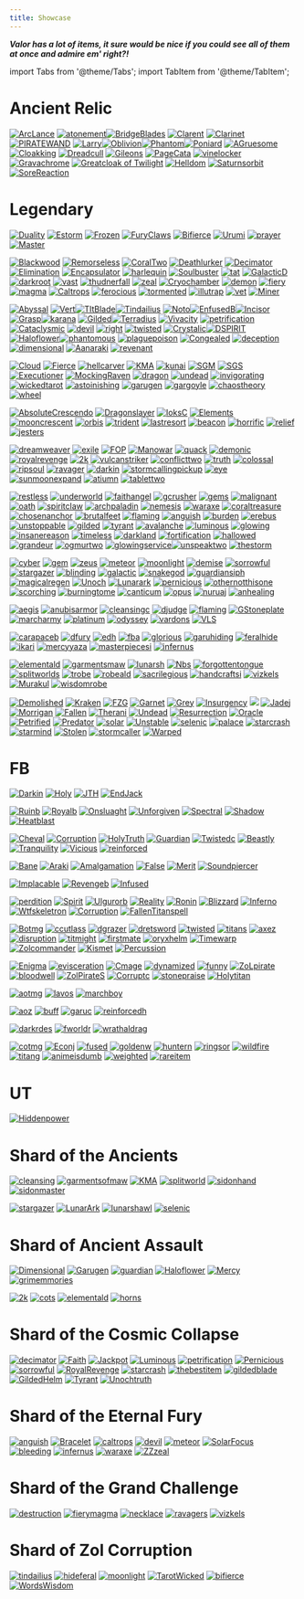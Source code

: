 ```yaml
---
title: Showcase
---
```



***Valor has a lot of items, it sure would be nice if you could see all of them at once and admire em' right?!***


import Tabs from '@theme/Tabs';
import TabItem from '@theme/TabItem';

<Tabs>
  <TabItem value="AR/LG" label="AR/LG" default>

# Ancient Relic

[![ArcLance](https://vwiki.valorserver.com/api/item/picture/arcanuo's%20zol%20lance)](https://wiki-test.valorserver.com/docs/items/weapons/lances/ars/arcanuos_zol_lance) [![atonement](https://vwiki.valorserver.com/api/item/picture/atonement)](https://wiki-test.valorserver.com/docs/items/weapons/staves/ars/atonement)[![BridgeBlades](https://vwiki.valorserver.com/api/item/picture/Blades%20of%20the%20Bridge)](https://wiki-test.valorserver.com/docs/items/weapons/blades/ars/BladesoftheBridge/) [![Clarent](https://vwiki.valorserver.com/api/item/picture/clarent)](https://wiki-test.valorserver.com/docs/items/weapons/swords/ars/clarent) [![Clarinet](https://vwiki.valorserver.com/api/item/picture/Clarinet)](https://wiki-test.valorserver.com/docs/items/weapons/swords/ar/clarinet) [![PIRATEWAND](https://vwiki.valorserver.com/api/item/picture/cursed%20wand%20of%20the%20corrupted)](https://wiki-test.valorserver.com/docs/items/weapons/wands/ars/cursed_wand_of_the_corrupted) [![Larry](https://vwiki.valorserver.com/api/item/picture/larry%20gun)](https://wiki-test.valorserver.com/docs/items/weapons/bows/ars/Larry_Gun)[![Oblivion](https://vwiki.valorserver.com/api/item/picture/oblivion)](https://wiki-test.valorserver.com/docs/items/weapons/bows/ars/Oblivion)[![Phantom](https://vwiki.valorserver.com/api/item/picture/phantom%20cleaver)](https://wiki-test.valorserver.com/docs/items/weapons/katanas/ars/phantom_cleaver)[![Poniard](https://vwiki.valorserver.com/api/item/picture/poniard%20of%20ghastly%20retribution)](https://wiki-test.valorserver.com/docs/items/weapons/daggers/ar/poniard_of_ghastly_retribution)
 [![AGruesome](https://vwiki.valorserver.com/api/item/picture/a%20gruesome%20concept)](https://wiki-test.valorserver.com/docs/items/abilities/stars/ar/a_gruesome_concept) [![Cloakking](https://vwiki.valorserver.com/api/item/picture/cloak%20of%20the%20king)](https://wiki-test.valorserver.com/docs/items/abilities/cloaks/ar/cloak_of_the_king) [![Dreadcull](https://vwiki.valorserver.com/api/item/picture/dreadcull)](https://wiki-test.valorserver.com/docs/items/abilities/skulls/ar/dreadcull) [![Gileons](https://vwiki.valorserver.com/api/item/picture/gileon's%20spirit)](https://wiki-test.valorserver.com/docs/items/abilities/orbs/ar/gileons_spirit) [![PageCata](https://vwiki.valorserver.com/api/item/picture/page%20of%20catatonia)](https://wiki-test.valorserver.com/docs/items/abilities/spells/ar/page_of_catatonia) [![vinelocker](https://vwiki.valorserver.com/api/item/picture/vinelocker)](https://wiki-test.valorserver.com/docs/items/abilities/shield/ar/vinelocker)
[![Gravachrome](https://vwiki.valorserver.com/api/item/picture/gravachrome)](https://wiki-test.valorserver.com/docs/items/armors/lights/ar/gravachrome) [![Greatcloak of Twilight](https://vwiki.valorserver.com/api/item/picture/greatcloak%20of%20twilight)](https://wiki-test.valorserver.com/docs/items/armors/robes/ar/greatcloak_of_twilight) [![Helldom](https://vwiki.valorserver.com/api/item/picture/helldom%20shell)](https://wiki-test.valorserver.com/docs/items/armors/heavys/ar/helldom_shell)
[![Saturnsorbit](https://vwiki.valorserver.com/api/item/picture/saturn's%20orbit)](https://wiki-test.valorserver.com/docs/items/rings/ar/saturns_orbit)[![SoreReaction](https://vwiki.valorserver.com/api/item/picture/sor%20reactor)](https://wiki-test.valorserver.com/docs/items/rings/ar/sor_reactor)

# Legendary
[![Duality](https://vwiki.valorserver.com/api/item/picture/duality)](https://wiki-test.valorserver.com/docs/items/weapons/blades/legendary/Duality) [![Estorm](https://vwiki.valorserver.com/api/item/picture/electric%20storm)](https://wiki-test.valorserver.com/docs/items/weapons/blades/legendary/Electric_Storm) [![Frozen](https://vwiki.valorserver.com/api/item/picture/frozen%20blades)](https://wiki-test.valorserver.com/docs/items/weapons/blades/legendary/Frozen_Blades) [![FuryClaws](https://vwiki.valorserver.com/api/item/picture/fury%20claws)](https://wiki-test.valorserver.com/docs/items/weapons/blades/legendary/Fury_Claws) [![Bifierce](https://vwiki.valorserver.com/api/item/picture/the%20bifierce)](https://wiki-test.valorserver.com/docs/items/weapons/blades/legendary/The_Bifierce) [![Urumi](https://vwiki.valorserver.com/api/item/picture/Urumi)](https://wiki-test.valorserver.com/docs/items/weapons/blades/legendary/Urumi) [![prayer](https://vwiki.valorserver.com/api/item/picture/prayer%20of%20the%20gods)](https://wiki-test.valorserver.com/docs/items/abilities/jackets/legendary/prayer_of_the_gods) [![Master](https://vwiki.valorserver.com/api/item/picture/the%20master's%20betrayal)](https://wiki-test.valorserver.com/docs/items/abilities/jackets/legendary/the_masters_betrayal)

[![Blackwood](https://vwiki.valorserver.com/api/item/picture/blackwood%20piercer)](https://wiki-test.valorserver.com/docs/items/weapons/bows/legendary/blackwood_piercer) [![Remorseless](https://vwiki.valorserver.com/api/item/picture/bow%20of%20the%20remorseless%20wraith)](https://wiki-test.valorserver.com/docs/items/weapons/bows/legendary/bow_of_the_remorseless_wraith) [![CoralTwo](https://vwiki.valorserver.com/api/item/picture/bow%20of%20warped%20coral)](https://wiki-test.valorserver.com/docs/items/weapons/bows/legendary/bow_of_warped_coral) [![Deathlurker](https://vwiki.valorserver.com/api/item/picture/deathlurker)](https://wiki-test.valorserver.com/docs/items/weapons/bows/legendary/deathlurker) [![Decimator](https://vwiki.valorserver.com/api/item/picture/decimator%20bow)](https://wiki-test.valorserver.com/docs/items/weapons/bows/legendary/decimator_bow) [![Elimination](https://vwiki.valorserver.com/api/item/picture/elimination)](https://wiki-test.valorserver.com/docs/items/weapons/bows/legendary/elimination) [![Encapsulator](https://vwiki.valorserver.com/api/item/picture/encapsulator)](https://wiki-test.valorserver.com/docs/items/weapons/bows/legendary/encapsulator) [![harlequin](https://vwiki.valorserver.com/api/item/picture/harlequin's%20crossbow)](https://wiki-test.valorserver.com/docs/items/weapons/bows/legendary/harlequins_crossbow) [![Soulbuster](https://vwiki.valorserver.com/api/item/picture/soul%20buster)](https://wiki-test.valorserver.com/docs/items/weapons/bows/legendary/soul_buster) [![tat](https://vwiki.valorserver.com/api/item/picture/told%20after%20time)](https://wiki-test.valorserver.com/docs/items/weapons/bows/legendary/told_after_time) [![GalacticD](https://vwiki.valorserver.com/api/item/picture/tool%20of%20galactic%20destruction)](https://wiki-test.valorserver.com/docs/items/weapons/bows/legendary/tool_of_galactic_destruction) [![darkroot](https://vwiki.valorserver.com/api/item/picture/darkroot%20quiver)](https://wiki-test.valorserver.com/docs/items/abilities/quivers/legendary/darkroot_quiver) [![vast](https://vwiki.valorserver.com/api/item/picture/quiver%20of%20vast%20power)](https://wiki-test.valorserver.com/docs/items/abilities/quivers/legendary/quiver_of_vast_power) [![thudnerfall](https://vwiki.valorserver.com/api/item/picture/thunderfall's%20storm)](https://wiki-test.valorserver.com/docs/items/abilities/quivers/legendary/thunderfalls_storm) [![zeal](https://vwiki.valorserver.com/api/item/picture/zeal%20of%20the%20far-ranger)](https://wiki-test.valorserver.com/docs/items/abilities/quivers/legendary/zeal_of_the_far_ranger) [![Cryochamber](https://vwiki.valorserver.com/api/item/picture/cryochamber)](https://wiki-test.valorserver.com/docs/items/abilities/talismans/legendary/cryochamber) [![demon](https://vwiki.valorserver.com/api/item/picture/demon's%20stone)](https://wiki-test.valorserver.com/docs/items/abilities/talismans/legendary/demons_stone) [![fiery](https://vwiki.valorserver.com/api/item/picture/fiery%20magma%20stone)](https://wiki-test.valorserver.com/docs/items/abilities/talismans/legendary/fiery_magma_stone) [![magma](https://vwiki.valorserver.com/api/item/picture/head%20of%20the%20gargoyle)](https://wiki-test.valorserver.com/docs/items/abilities/talismans/legendary/head_of_the_gargoyle) [![Caltrops](https://vwiki.valorserver.com/api/item/picture/caltrops)](https://wiki-test.valorserver.com/docs/items/abilities/traps/legendary/caltrops) [![ferocious](https://vwiki.valorserver.com/api/item/picture/ferocious%20gambit)](https://wiki-test.valorserver.com/docs/items/abilities/traps/legendary/ferocious_gambit) [![tormented](https://vwiki.valorserver.com/api/item/picture/the%20tormented%20spirit)](https://wiki-test.valorserver.com/docs/items/abilities/traps/legendary/the_tormented_spirit) [![illutrap](https://vwiki.valorserver.com/api/item/picture/trap%20of%20the%20illusionist)](https://wiki-test.valorserver.com/docs/items/abilities/traps/legendary/trap_of_the_illusionist) [![vet](https://vwiki.valorserver.com/api/item/picture/venomous%20eye%20trap)](https://wiki-test.valorserver.com/docs/items/abilities/traps/legendary/venomous_eye_trap) [![Miner](https://vwiki.valorserver.com/api/item/picture/zol%20miner)](https://wiki-test.valorserver.com/docs/items/abilities/traps/legendary/zol_miner)

[![Abyssal](https://vwiki.valorserver.com/api/item/picture/abyssal%20whip)](https://wiki-test.valorserver.com/docs/items/weapons/daggers/legendary/abyssal_whip) [![Vert](https://vwiki.valorserver.com/api/item/picture/a%20dagger%20in%20veritas)](https://wiki-test.valorserver.com/docs/items/weapons/daggers/legendary/a_dagger_in_vertias)[![TItBlade](https://vwiki.valorserver.com/api/item/picture/blade%20of%20the%20titan)](https://wiki-test.valorserver.com/docs/items/weapons/daggers/legendary/blade_of_the_titan)[![Tindailius](https://vwiki.valorserver.com/api/item/picture/dagger%20of%20tindailius)](https://wiki-test.valorserver.com/docs/items/weapons/daggers/legendary/dagger_of_tindailius) [![Noto](https://vwiki.valorserver.com/api/item/picture/dirk%20of%20notorious%20agents)](https://wiki-test.valorserver.com/docs/items/weapons/daggers/legendary/dirk_of_notorious_agents)[![EnfusedB](https://vwiki.valorserver.com/api/item/picture/enfused%20bloody%20fangs)](https://wiki-test.valorserver.com/docs/items/weapons/daggers/legendary/enfused_bloody_fangs)[![Incisor](https://vwiki.valorserver.com/api/item/picture/gradual%20incisor)](https://wiki-test.valorserver.com/docs/items/weapons/daggers/legendary/gradual_incisor)[![Grasp](https://vwiki.valorserver.com/api/item/picture/grasp%20of%20elysium)](https://wiki-test.valorserver.com/docs/items/weapons/daggers/legendary/grasp_of_elysium)[![karana](https://vwiki.valorserver.com/api/item/picture/karana's%20secret)](https://wiki-test.valorserver.com/docs/items/weapons/daggers/legendary/karanas_secret) [![Gilded](https://vwiki.valorserver.com/api/item/picture/the%20gilded%20blade)](https://wiki-test.valorserver.com/docs/items/weapons/daggers/legendary/the_gilded_blade)[![Terradius](https://vwiki.valorserver.com/api/item/picture/cloak%20of%20terradius)](https://wiki-test.valorserver.com/docs/items/abilities/cloaks/legendary/cloak_of_terradius) [![Vivacity](https://vwiki.valorserver.com/api/item/picture/cloak%20of%20vivacity)](https://wiki-test.valorserver.com/docs/items/abilities/cloaks/legendary/cloak_of_vivacity) [![petrification](https://vwiki.valorserver.com/api/item/picture/petrification%20cloak)](https://wiki-test.valorserver.com/docs/items/abilities/cloaks/legendary/petrification_cloak) [![Cataclysmic](https://vwiki.valorserver.com/api/item/picture/the%20cataclysmic%20veil)](https://wiki-test.valorserver.com/docs/items/abilities/cloaks/legendary/the_cataclysmic_veil) [![devil](https://vwiki.valorserver.com/api/item/picture/devil%20dice)](https://wiki-test.valorserver.com/docs/items/abilities/dice/legendary/devil_dice) [![right](https://vwiki.valorserver.com/api/item/picture/righteous%20dice)](https://wiki-test.valorserver.com/docs/items/abilities/dice/legendary/righteous_dice) [![twisted](https://vwiki.valorserver.com/api/item/picture/twisted%20earth%20dice)](https://wiki-test.valorserver.com/docs/items/abilities/dice/legendary/twisted_earth_dice) [![Crystalic](https://vwiki.valorserver.com/api/item/picture/crystalic%20elixir)](https://wiki-test.valorserver.com/docs/items/abilities/poisons/legendary/crystalic_elixir)[![DSPIRIT](https://vwiki.valorserver.com/api/item/picture/drannol's%20spirit)](https://wiki-test.valorserver.com/docs/items/abilities/poisons/legendary/drannols_spirit) [![Haloflower](https://vwiki.valorserver.com/api/item/picture/haloflower%20toxin)](https://wiki-test.valorserver.com/docs/items/abilities/poisons/legendary/haloflower_toxin)[![phantomous](https://vwiki.valorserver.com/api/item/picture/phantomous%20blight)](https://wiki-test.valorserver.com/docs/items/abilities/poisons/legendary/phantomous_blight) [![plaguepoison](https://vwiki.valorserver.com/api/item/picture/pulsating%20slime%20potion)](https://wiki-test.valorserver.com/docs/items/abilities/poisons/legendary/pulsating_slime_potion) [![Congealed](https://vwiki.valorserver.com/api/item/picture/the%20congealed%20ooze)](https://wiki-test.valorserver.com/docs/items/abilities/poisons/legendary/the_congealed_ooze) [![deception](https://vwiki.valorserver.com/api/item/picture/deception)](https://wiki-test.valorserver.com/docs/items/abilities/prisms/legendary/deception) [![dimensional](https://vwiki.valorserver.com/api/item/picture/dimensional%20prism)](https://wiki-test.valorserver.com/docs/items/abilities/prisms/legendary/dimensional_prism) [![Aanaraki](https://vwiki.valorserver.com/api/item/picture/mind%20of%20aanaraki)](https://wiki-test.valorserver.com/docs/items/abilities/prisms/legendary/mind_of_aanaraki) [![revenant](https://vwiki.valorserver.com/api/item/picture/revenant%20prism)](https://wiki-test.valorserver.com/docs/items/abilities/prisms/legendary/revenant_prism)

[![Cloud](https://vwiki.valorserver.com/api/item/picture/cloud%20edge)](https://wiki-test.valorserver.com/docs/items/weapons/katanas/legendary/cloud_edge) [![Fierce](https://vwiki.valorserver.com/api/item/picture/fierce%20broadsword)](https://wiki-test.valorserver.com/docs/items/weapons/katanas/legendary/fierce_broadsword) [![hellcarver](https://vwiki.valorserver.com/api/item/picture/hellcarver)](https://wiki-test.valorserver.com/docs/items/weapons/katanas/legendary/hellcarver) [![KMA](https://vwiki.valorserver.com/api/item/picture/katana%20of%20mythical%20alliance)](https://wiki-test.valorserver.com/docs/items/weapons/katanas/legendary/katana_of_mythical_alliance) [![kunai](https://vwiki.valorserver.com/api/item/picture/kunai)](https://wiki-test.valorserver.com/docs/items/weapons/katanas/legendary/kunai) [![SGM](https://vwiki.valorserver.com/api/item/picture/scythe%20of%20grim%20memories)](https://wiki-test.valorserver.com/docs/items/weapons/katanas/legendary/scythe_of_grim_memories) [![SGS](https://vwiki.valorserver.com/api/item/picture/sor%20giant%20slayer)](https://wiki-test.valorserver.com/docs/items/weapons/katanas/legendary/sor_giant_slayer) [![Executioner](https://vwiki.valorserver.com/api/item/picture/the%20executioner)](https://wiki-test.valorserver.com/docs/items/weapons/katanas/legendary/the_executioner) [![MockingRaven](https://vwiki.valorserver.com/api/item/picture/the%20mocking%20raven)](https://wiki-test.valorserver.com/docs/items/weapons/katanas/legendary/the_mocking_raven) [![dragon](https://vwiki.valorserver.com/api/item/picture/age%20of%20the%20dragon%20charm)](https://wiki-test.valorserver.com/docs/items/abilities/charms/legendary/age_of_the_dragon_charm/) [![undead](https://vwiki.valorserver.com/api/item/picture/charm%20of%20the%20undead%20horde)](https://wiki-test.valorserver.com/docs/items/abilities/charms/legendary/charm_of_the_undead_horde) [![invigorating](https://cdn.discordapp.com/attachments/962723437464395846/1004995285153488896/malgor.png)](https://wiki-test.valorserver.com/docs/items/abilities/charms/legendary/malgors_invigorating_charm) [![wickedtarot](https://vwiki.valorserver.com/api/item/picture/tarot%20of%20the%20wicked)](https://wiki-test.valorserver.com/docs/items/abilities/charms/legendary/tarot_of_the_wicked) [![astoinishing](https://vwiki.valorserver.com/api/item/picture/an%20astonishing%20happening)](https://wiki-test.valorserver.com/docs/items/abilities/sheaths/legendary/an_astonishing_happening) [![garugen](https://vwiki.valorserver.com/api/item/picture/garugen)](https://wiki-test.valorserver.com/docs/items/abilities/sheaths/legendary/garugen) [![gargoyle](https://vwiki.valorserver.com/api/item/picture/gargoyle%20slayer)](https://wiki-test.valorserver.com/docs/items/abilities/stars/legendary/gargoyle_slayer) [![chaostheory](https://vwiki.valorserver.com/api/item/picture/the%20chaos%20theory)](https://wiki-test.valorserver.com/docs/items/abilities/stars/legendary/the_chaos_theory) [![wheel](https://vwiki.valorserver.com/api/item/picture/wheel%20of%20flames)](https://wiki-test.valorserver.com/docs/items/abilities/stars/legendary/wheel_of_flames)

[![AbsoluteCrescendo](https://cdn.discordapp.com/attachments/962723437464395846/1004995284482412574/cresc.png)](https://wiki-test.valorserver.com/docs/items/weapons/lances/legendary/absolute_crescendo) [![Dragonslayer](https://vwiki.valorserver.com/api/item/picture/dragonslayer%20lance)](https://wiki-test.valorserver.com/docs/items/weapons/lances/legendary/dragonslayer_lance) [![IoksC](https://vwiki.valorserver.com/api/item/picture/iok's%20courage)](https://wiki-test.valorserver.com/docs/items/weapons/lances/legendary/iok's_courage) [![Elements](https://vwiki.valorserver.com/api/item/picture/lance%20of%20the%20elements)](https://wiki-test.valorserver.com/docs/items/weapons/lances/legendary/lance_of_the_elements) [![mooncrescent](https://vwiki.valorserver.com/api/item/picture/moon%20crescent%20halberd)](https://wiki-test.valorserver.com/docs/items/weapons/lances/legendary/moon_crescent_halberd) [![orbis](https://vwiki.valorserver.com/api/item/picture/orbis%20terrae)](https://wiki-test.valorserver.com/docs/items/weapons/lances/legendary/orbis_terrae) [![trident](https://vwiki.valorserver.com/api/item/picture/zol%20trident)](https://wiki-test.valorserver.com/docs/items/weapons/lances/legendary/zol_trident) [![lastresort](https://vwiki.valorserver.com/api/item/picture/banner%20of%20last%20resort)](https://wiki-test.valorserver.com/docs/items/abilities/banners/legendary/banner_of_last_resort) [![beacon](https://vwiki.valorserver.com/api/item/picture/beacon%20of%20the%20void)](https://wiki-test.valorserver.com/docs/items/abilities/banners/legendary/beacon_of_the_void) [![horrific](https://vwiki.valorserver.com/api/item/picture/horrific%20limb)](https://wiki-test.valorserver.com/docs/items/abilities/banners/legendary/horrific_limb) [![relief](https://vwiki.valorserver.com/api/item/picture/iok's%20relief)](https://wiki-test.valorserver.com/docs/items/abilities/banners/legendary/ioks_relief) [![jesters](https://vwiki.valorserver.com/api/item/picture/jester's%20tattered%20cloth)](https://wiki-test.valorserver.com/docs/items/abilities/banners/legendary/jesters_tattered_cloth) 

[![dreamweaver](https://vwiki.valorserver.com/api/item/picture/dreamweaver%20of%20darogek)](https://wiki-test.valorserver.com/docs/items/weapons/staves/legendary/dreamweaver_of_darogrek) [![exile](https://vwiki.valorserver.com/api/item/picture/exile's%20resolve)](https://wiki-test.valorserver.com/docs/items/weapons/staves/legendary/exiles_resolve) [![FOP](https://vwiki.valorserver.com/api/item/picture/flames%20of%20purity)](https://wiki-test.valorserver.com/docs/items/weapons/staves/legendary/flames_of_purity) [![Manowar](https://vwiki.valorserver.com/api/item/picture/man%20o%20war)](https://wiki-test.valorserver.com/docs/items/weapons/staves/legendary/man_o_war) [![quack](https://vwiki.valorserver.com/api/item/picture/quack)](https://wiki-test.valorserver.com/docs/items/weapons/staves/legendary/quack) [![demonic](https://vwiki.valorserver.com/api/item/picture/staff%20of%20demonic%20power)](https://wiki-test.valorserver.com/docs/items/weapons/staves/legendary/staff_of_demonic_power) [![royalrevenge](https://vwiki.valorserver.com/api/item/picture/staff%20of%20royal%20revenge)](https://wiki-test.valorserver.com/docs/items/weapons/staves/legendary/staff_of_royal_revenge) [![2k](https://vwiki.valorserver.com/api/item/picture/the%202-k)](https://wiki-test.valorserver.com/docs/items/weapons/staves/legendary/the_2_k) [![vulcanstriker](https://vwiki.valorserver.com/api/item/picture/vulcanstriker)](https://wiki-test.valorserver.com/docs/items/weapons/staves/legendary/vulcanstriker) [![conflicttwo](https://vwiki.valorserver.com/api/item/picture/orb%20of%20eternal%20war)](https://wiki-test.valorserver.com/docs/items/abilities/orbs/legendary/orb_of_eternal_war) [![truth](https://vwiki.valorserver.com/api/item/picture/unoch's%20truth)](https://wiki-test.valorserver.com/docs/items/abilities/orbs/legendary/unochs_truth) [![colossal](https://vwiki.valorserver.com/api/item/picture/colossal%20skull)](https://wiki-test.valorserver.com/docs/items/abilities/skulls/legendary/colossal_skull) [![ripsoul](https://vwiki.valorserver.com/api/item/picture/rip%20of%20soul)](https://wiki-test.valorserver.com/docs/items/abilities/skulls/legendary/rip_of_soul) [![ravager](https://vwiki.valorserver.com/api/item/picture/skull%20of%20ravagers)](https://wiki-test.valorserver.com/docs/items/abilities/skulls/legendary/skull_of_ravagers) [![darkin](https://vwiki.valorserver.com/api/item/picture/the%20darkin%20skull)](https://wiki-test.valorserver.com/docs/items/abilities/skulls/legendary/the_darkin_skull) [![stormcallingpickup](https://vwiki.valorserver.com/api/item/picture/calling%20of%20the%20storm)](https://wiki-test.valorserver.com/docs/items/abilities/spells/legendary/calling_of_the_storm) [![eye](https://vwiki.valorserver.com/api/item/picture/eye%20of%20insanity)](https://wiki-test.valorserver.com/docs/items/abilities/spells/legendary/eye_of_insanity) [![sunmoonexpand](https://vwiki.valorserver.com/api/item/picture/sun%20and%20moon%20expansion)](https://wiki-test.valorserver.com/docs/items/abilities/spells/legendary/sun_and_moon_expansion) [![atiumn](https://vwiki.valorserver.com/api/item/picture/the%20atium)](https://wiki-test.valorserver.com/docs/items/abilities/spells/legendary/the_atium) [![tablettwo](https://vwiki.valorserver.com/api/item/picture/the%20king's%20tablet)](https://wiki-test.valorserver.com/docs/items/abilities/spells/legendary/the_kings_tablet)

[![restless](https://vwiki.valorserver.com/api/item/picture/blade%20of%20the%20restless%20spectre)](https://wiki-test.valorserver.com/docs/items/weapons/swords/legendary/blade_of_the_restless_spectre) [![underworld](https://vwiki.valorserver.com/api/item/picture/blade%20of%20the%20underworld)](https://wiki-test.valorserver.com/docs/items/weapons/swords/legendary/blade_of_the_underworld) [![faithangel](https://vwiki.valorserver.com/api/item/picture/faith%20of%20the%20angel)](https://wiki-test.valorserver.com/docs/items/weapons/swords/legendary/faith_of_the_angel) [![gcrusher](https://vwiki.valorserver.com/api/item/picture/gargoyle%20crusher)](https://wiki-test.valorserver.com/docs/items/weapons/swords/legendary/gargoyle_crusher) [![gems](https://vwiki.valorserver.com/api/item/picture/gem%20sword)](https://wiki-test.valorserver.com/docs/items/weapons/swords/legendary/gem_sword) [![malignant](https://vwiki.valorserver.com/api/item/picture/malignant%20slasher)](https://wiki-test.valorserver.com/docs/items/weapons/swords/legendary/malignant_slasher) [![oath](https://vwiki.valorserver.com/api/item/picture/oath%20of%20the%20ages)](https://wiki-test.valorserver.com/docs/items/weapons/swords/legendary/oath_of_the_ages) [![spiritclaw](https://vwiki.valorserver.com/api/item/picture/spiritclaw)](https://wiki-test.valorserver.com/docs/items/weapons/swords/legendary/spiritclaw) [![archpaladin](https://vwiki.valorserver.com/api/item/picture/sword%20of%20the%20archpaladin)](https://wiki-test.valorserver.com/docs/items/weapons/swords/legendary/sword_of_the_archpaladin) [![nemesis](https://vwiki.valorserver.com/api/item/picture/undead%20nemesis)](https://wiki-test.valorserver.com/docs/items/weapons/swords/legendary/undead_nemesis) [![waraxe](https://vwiki.valorserver.com/api/item/picture/waraxe%20of%20judgement)](https://wiki-test.valorserver.com/docs/items/weapons/swords/legendary/waraxe_of_judgement) [![coraltreasure](https://vwiki.valorserver.com/api/item/picture/anchor%20of%20coral%20treasure)](https://wiki-test.valorserver.com/docs/items/abilities/anchors/legendary/anchor_of_coral_treasure) [![chosenanchor](https://vwiki.valorserver.com/api/item/picture/anchor%20of%20the%20chosen)](https://wiki-test.valorserver.com/docs/items/abilities/anchors/legendary/anchor_of_the_chosen) [![brutalfeet](https://vwiki.valorserver.com/api/item/picture/brutal%20fiend's%20foothold)](https://wiki-test.valorserver.com/docs/items/abilities/anchors/legendary/brutal_fiends_foothold) [![flaming](https://vwiki.valorserver.com/api/item/picture/flaming%20horizons%20anchor)](https://wiki-test.valorserver.com/docs/items/abilities/anchors/legendary/flaming_horizons_anchor) [![anguish](https://vwiki.valorserver.com/api/item/picture/anguish%20of%20drannol)](https://wiki-test.valorserver.com/docs/items/abilities/helms/legendary/anguish_of_drannol) [![burden](https://vwiki.valorserver.com/api/item/picture/burden%20of%20the%20warpawn)](https://wiki-test.valorserver.com/docs/items/abilities/helms/legendary/burden_of_the_warpawn) [![erebus](https://vwiki.valorserver.com/api/item/picture/helm%20of%20erebus)](https://wiki-test.valorserver.com/docs/items/abilities/helms/legendary/helm_of_erebus) [![unstoppable](https://vwiki.valorserver.com/api/item/picture/helm%20of%20the%20unstoppable)](https://wiki-test.valorserver.com/docs/items/abilities/helms/legendary/helm_of_the_unstoppable) [![gilded](https://vwiki.valorserver.com/api/item/picture/the%20gilded%20helm)](https://wiki-test.valorserver.com/docs/items/abilities/helms/legendary/the_gilded_helm) [![tyrant](https://vwiki.valorserver.com/api/item/picture/tyrant%20helm)](https://wiki-test.valorserver.com/docs/items/abilities/helms/legendary/tyrant_helm) [![avalanche](https://vwiki.valorserver.com/api/item/picture/avalanche)](https://wiki-test.valorserver.com/docs/items/abilities/seals/legendary/avalanche) [![luminous](https://vwiki.valorserver.com/api/item/picture/luminous%20horizon)](https://wiki-test.valorserver.com/docs/items/abilities/seals/legendary/luminious_horizon) [![glowing](https://vwiki.valorserver.com/api/item/picture/seal%20of%20glowing%20honor)](https://wiki-test.valorserver.com/docs/items/abilities/seals/legendary/seal_of_glowing_honor) [![insanereason](https://vwiki.valorserver.com/api/item/picture/seal%20of%20insane%20reasoning)](https://wiki-test.valorserver.com/docs/items/abilities/seals/legendary/seal_of_insane_reasoning) [![timeless](https://vwiki.valorserver.com/api/item/picture/timeless%20insignia)](https://wiki-test.valorserver.com/docs/items/abilities/seals/legendary/timeless_insignia) [![darkland](https://vwiki.valorserver.com/api/item/picture/dark%20land%20ruination)](https://wiki-test.valorserver.com/docs/items/abilities/shield/legendary/dark_land_ruination) [![fortification](https://vwiki.valorserver.com/api/item/picture/fortification%20shield)](https://wiki-test.valorserver.com/docs/items/abilities/shield/legendary/fortification_shield) [![hallowed](https://vwiki.valorserver.com/api/item/picture/hallowed%20shield)](https://wiki-test.valorserver.com/docs/items/abilities/shield/legendary/hallowed_shield) [![grandeur](https://vwiki.valorserver.com/api/item/picture/protector%20of%20grandeur)](https://wiki-test.valorserver.com/docs/items/abilities/shield/legendary/protector_of_grandeur) [![ogmurtwo](https://vwiki.valorserver.com/api/item/picture/protector%20of%20ogmur)](https://wiki-test.valorserver.com/docs/items/abilities/shield/legendary/protector_of_ogmur) [![glowingservice](https://vwiki.valorserver.com/api/item/picture/shield%20of%20glowing%20service)](https://wiki-test.valorserver.com/docs/items/abilities/shield/legendary/shield_of_glowing_service)[![unspeaktwo](https://vwiki.valorserver.com/api/item/picture/shield%20of%20the%20unspeakable)](https://wiki-test.valorserver.com/docs/items/abilities/shield/legendary/shield_of_the_unspeakable) [![thestorm](https://vwiki.valorserver.com/api/item/picture/the%20storm)](https://wiki-test.valorserver.com/docs/items/abilities/shield/legendary/the_storm)

[![cyber](https://vwiki.valorserver.com/api/item/picture/cyber's%20wand)](https://wiki-test.valorserver.com/docs/items/weapons/wands/legendary/cybers_wand) [![gem](https://vwiki.valorserver.com/api/item/picture/gem%20wand)](https://wiki-test.valorserver.com/docs/items/weapons/wands/legendary/gem_wand) [![zeus](https://vwiki.valorserver.com/api/item/picture/hand%20of%20zeus)](https://wiki-test.valorserver.com/docs/items/weapons/wands/legendary/hand_of_zeus) [![meteor](https://vwiki.valorserver.com/api/item/picture/meteor)](https://wiki-test.valorserver.com/docs/items/weapons/wands/legendary/meteor) [![moonlight](https://vwiki.valorserver.com/api/item/picture/moonlight)](https://wiki-test.valorserver.com/docs/items/weapons/wands/legendary/moonlight) [![demise](https://vwiki.valorserver.com/api/item/picture/sincryer's%20demise)](https://wiki-test.valorserver.com/docs/items/weapons/wands/legendary/sincryers_demise) [![sorrowful](https://vwiki.valorserver.com/api/item/picture/sorrowful%20boundtouch)](https://wiki-test.valorserver.com/docs/items/weapons/wands/legendary/sorrowful_boundtouch) [![stargazer](https://vwiki.valorserver.com/api/item/picture/stargazer)](https://wiki-test.valorserver.com/docs/items/weapons/wands/legendary/stargazer) [![blinding](https://cdn.discordapp.com/attachments/635248759126622254/1004994847322685440/blinding.png)](https://wiki-test.valorserver.com/docs/items/weapons/wands/legendary/wand_of_blinding_power) [![galactic](https://vwiki.valorserver.com/api/item/picture/wand%20of%20galactic%20restoration)](https://wiki-test.valorserver.com/docs/items/weapons/wands/legendary/wand_of_galactic_restoration) [![snakegod](https://vwiki.valorserver.com/api/item/picture/wand%20of%20the%20snake%20god)](https://wiki-test.valorserver.com/docs/items/weapons/wands/legendary/wand_of_the_snake_god) [![guardiansiph](https://vwiki.valorserver.com/api/item/picture/guardian%20siphon)](https://wiki-test.valorserver.com/docs/items/abilities/siphons/legendary/guardian_siphon) [![magicalregen](https://vwiki.valorserver.com/api/item/picture/siphon%20of%20magical%20regeneration)](https://wiki-test.valorserver.com/docs/items/abilities/siphons/legendary/siphon_of_magical_regneration) [![Unoch](https://vwiki.valorserver.com/api/item/picture/unoch's%20defiance)](https://wiki-test.valorserver.com/docs/items/abilities/siphons/legendary/unochs_defiance) [![Lunarark](https://vwiki.valorserver.com/api/item/picture/lunar%20ark)](https://wiki-test.valorserver.com/docs/items/abilities/scepters/legendary/lunar_ark) [![pernicious](https://vwiki.valorserver.com/api/item/picture/pernicious%20fate-36)](https://wiki-test.valorserver.com/docs/items/abilities/scepters/legendary/pernicious_fate36) [![othernotthisone](https://vwiki.valorserver.com/api/item/picture/scepter%20of%20the%20other)](https://wiki-test.valorserver.com/docs/items/abilities/scepters/legendary/scepter_of_the_other) [![scorching](https://vwiki.valorserver.com/api/item/picture/scorching%20scepter)](https://wiki-test.valorserver.com/docs/items/abilities/scepters/legendary/scorching_scepter) [![burningtome](https://vwiki.valorserver.com/api/item/picture/burning%20tome)](https://wiki-test.valorserver.com/docs/items/abilities/tomes/legendary/burning_tome) [![canticum](https://vwiki.valorserver.com/api/item/picture/canticum%20proelium)](https://wiki-test.valorserver.com/docs/items/abilities/tomes/legendary/canticum_proelium) [![opus](https://vwiki.valorserver.com/api/item/picture/opus%20salutem)](https://wiki-test.valorserver.com/docs/items/abilities/tomes/legendary/opus_salutem) [![nuruaj](https://vwiki.valorserver.com/api/item/picture/the%20nuruaj)](https://wiki-test.valorserver.com/docs/items/abilities/tomes/legendary/the_nuruaj) [![anhealing](https://vwiki.valorserver.com/api/item/picture/tome%20of%20ancient%20healing)](https://wiki-test.valorserver.com/docs/items/abilities/tomes/legendary/tome_of_ancient_healing)

[![aegis](https://vwiki.valorserver.com/api/item/picture/aegis%20of%20the%20devourer)](https://wiki-test.valorserver.com/docs/items/armors/heavys/legendary/aegis_of_the_devourer) [![anubisarmor](https://vwiki.valorserver.com/api/item/picture/armor%20of%20anubis)](https://wiki-test.valorserver.com/docs/items/armors/heavys/legendary/armor_of_anubis) [![cleansingc](https://vwiki.valorserver.com/api/item/picture/cleansing%20cleric%20breastplate)](https://wiki-test.valorserver.com/docs/items/armors/heavys/legendary/cleansing_cleric_breastplate) [![djudge](https://vwiki.valorserver.com/api/item/picture/drannol's%20judgement)](https://wiki-test.valorserver.com/docs/items/armors/heavys/legendary/drannols_judgement) [![flaming](https://vwiki.valorserver.com/api/item/picture/flaming%20battle%20armor)](https://wiki-test.valorserver.com/docs/items/armors/heavys/legendary/flaming_battle_armor) [![GStoneplate](https://vwiki.valorserver.com/api/item/picture/gargoyle%20stoneplate)](https://wiki-test.valorserver.com/docs/items/armors/heavys/legendary/gargoyle_stoneplate) [![marcharmy](https://vwiki.valorserver.com/api/item/picture/march%20of%20the%20army)](https://wiki-test.valorserver.com/docs/items/armors/heavys/legendary/march_of_the_army) [![platinum](https://vwiki.valorserver.com/api/item/picture/platinum%20argarius)](https://wiki-test.valorserver.com/docs/items/armors/heavys/legendary/platinum_argarius) [![odyssey](https://vwiki.valorserver.com/api/item/picture/the%20odyssey)](https://wiki-test.valorserver.com/docs/items/armors/heavys/legendary/the_odyssey) [![vardons](https://vwiki.valorserver.com/api/item/picture/vardon's%20resilience)](https://wiki-test.valorserver.com/docs/items/armors/heavys/legendary/vardons_resilience) [![VLS](https://vwiki.valorserver.com/api/item/picture/v-l%20spark%20armor)](https://wiki-test.valorserver.com/docs/items/armors/heavys/legendary/vl_spark_armor)

[![carapaceb](https://vwiki.valorserver.com/api/item/picture/blackwood%20carapace)](https://wiki-test.valorserver.com/docs/items/armors/lights/legendary/blackwood_carapace) [![dfury](https://vwiki.valorserver.com/api/item/picture/drannol's%20fury)](https://wiki-test.valorserver.com/docs/items/armors/lights/legendary/drannols_fury) [![edh](https://vwiki.valorserver.com/api/item/picture/enchanted%20dragon%20hide)](https://wiki-test.valorserver.com/docs/items/armors/lights/legendary/enchanted_dragon_hide) [![fba](https://vwiki.valorserver.com/api/item/picture/force%20between%20avex)](https://wiki-test.valorserver.com/docs/items/armors/lights/legendary/force_between_avex) [![glorious](https://vwiki.valorserver.com/api/item/picture/glorious%20armor)](https://wiki-test.valorserver.com/docs/items/armors/lights/legendary/glorious_armor) [![garuhiding](https://vwiki.valorserver.com/api/item/picture/hide%20of%20garutious)](https://wiki-test.valorserver.com/docs/items/armors/lights/legendary/hide_of_garutious) [![feralhide](https://vwiki.valorserver.com/api/item/picture/hide%20of%20the%20feral)](https://wiki-test.valorserver.com/docs/items/armors/lights/legendary/hide_of_the_feral) [![ikari](https://vwiki.valorserver.com/api/item/picture/ikari%20no%20uwagi)](https://wiki-test.valorserver.com/docs/items/armors/lights/legendary/ikari_no_uwagi) [![mercyyaza](https://vwiki.valorserver.com/api/item/picture/mercy%20of%20yazanahar)](https://wiki-test.valorserver.com/docs/items/armors/lights/legendary/mercy_of_yazanahar) [![masterpiecesi](https://vwiki.valorserver.com/api/item/picture/sidon's%20masterpiece)](https://wiki-test.valorserver.com/docs/items/armors/lights/legendary/sidons_masterpiece) [![infernus](https://vwiki.valorserver.com/api/item/picture/the%20infernus)](https://wiki-test.valorserver.com/docs/items/armors/lights/legendary/the_infernus)

[![elementald](https://vwiki.valorserver.com/api/item/picture/elemental%20drape)](https://wiki-test.valorserver.com/docs/items/armors/robes/legendary/elemental_drape) [![garmentsmaw](https://vwiki.valorserver.com/api/item/picture/garments%20of%20maw)](https://wiki-test.valorserver.com/docs/items/armors/robes/legendary/garments_of_maw) [![lunarsh](https://vwiki.valorserver.com/api/item/picture/lunar%20shawl)](https://wiki-test.valorserver.com/docs/items/armors/robes/legendary/lunar_shawl) [![Nbs](https://vwiki.valorserver.com/api/item/picture/never%20before%20seen)](https://wiki-test.valorserver.com/docs/items/armors/robes/legendary/never_before_seen) [![forgottentongue](https://vwiki.valorserver.com/api/item/picture/robe%20of%20a%20forgotten%20tongue)](https://wiki-test.valorserver.com/docs/items/armors/robes/legendary/robe_of_a_forgotten_tongue) [![splitworlds](https://vwiki.valorserver.com/api/item/picture/robe%20of%20split%20worlds)](https://wiki-test.valorserver.com/docs/items/armors/robes/legendary/robe_of_split_worlds) [![trobe](https://vwiki.valorserver.com/api/item/picture/robe%20of%20treasure)](https://wiki-test.valorserver.com/docs/items/armors/robes/legendary/robe_of_treasure) [![robeald](https://vwiki.valorserver.com/api/item/picture/robes%20of%20aldragine)](https://wiki-test.valorserver.com/docs/items/armors/robes/legendary/robes_of_aldragine) [![sacrilegious](https://vwiki.valorserver.com/api/item/picture/sacrilegious%20kaftan)](https://wiki-test.valorserver.com/docs/items/armors/robes/legendary/sacrilegious_kaftan) [![handcraftsi](https://vwiki.valorserver.com/api/item/picture/sidon's%20handcraft)](https://wiki-test.valorserver.com/docs/items/armors/robes/legendary/sidons_handcraft) [![vizkels](https://vwiki.valorserver.com/api/item/picture/vizkel's%20unholy%20garments)](https://wiki-test.valorserver.com/docs/items/armors/robes/legendary/vizkels_unholy_garments) [![Murakul](https://vwiki.valorserver.com/api/item/picture/whispers%20of%20murak'ul)](https://wiki-test.valorserver.com/docs/items/armors/robes/legendary/whispers_of_murakul) [![wisdomrobe](https://vwiki.valorserver.com/api/item/picture/words%20of%20wisdom)](https://wiki-test.valorserver.com/docs/items/armors/robes/legendary/words_of_wisdom)

[![Demolished](https://vwiki.valorserver.com/api/item/picture/bracelet%20of%20the%20demolished)](https://wiki-test.valorserver.com/docs/items/rings/legendary/bracelet_of_the_demolished) [![Kraken](https://vwiki.valorserver.com/api/item/picture/eye%20of%20the%20kraken)](https://wiki-test.valorserver.com/docs/items/rings/legendary/eye_of_the_kraken) [![FZG](https://vwiki.valorserver.com/api/item/picture/forgotten%20zol%20gem)](https://wiki-test.valorserver.com/docs/items/rings/legendary/forgotten_zol_gem) [![Garnet](https://vwiki.valorserver.com/api/item/picture/garnet's%20onslaught)](https://wiki-test.valorserver.com/docs/items/rings/legendary/garnets_onslaught) [![Grey](https://vwiki.valorserver.com/api/item/picture/grey%20belt)](https://wiki-test.valorserver.com/docs/items/rings/legendary/grey_belt) [![Insurgency](https://vwiki.valorserver.com/api/item/picture/insurgency%20amulet)](https://wiki-test.valorserver.com/docs/items/rings/legendary/insurgency_amulet) [![](https://vwiki.valorserver.com/api/item/picture/jackpot)](https://wiki-test.valorserver.com/docs/items/rings/legendary/jackpot) [![Jadej](https://vwiki.valorserver.com/api/item/picture/jade's%20judgement)](https://wiki-test.valorserver.com/docs/items/rings/legendary/jades_judgement) [![Morrigan](https://vwiki.valorserver.com/api/item/picture/morrigan's%20choker)](https://wiki-test.valorserver.com/docs/items/rings/legendary/morrigans_choker/) [![Fallen](https://vwiki.valorserver.com/api/item/picture/necklace%20of%20fallen%20grace)](https://wiki-test.valorserver.com/docs/items/rings/legendary/necklace_of_fallen_grace) [![Therani](https://vwiki.valorserver.com/api/item/picture/necklace%20of%20therani)](https://wiki-test.valorserver.com/docs/items/rings/legendary/necklace_of_therani) [![Undead](https://vwiki.valorserver.com/api/item/picture/necklace%20of%20undead%20support)](https://wiki-test.valorserver.com/docs/items/rings/legendary/necklace_of_undead_support) [![Resurrection](https://vwiki.valorserver.com/api/item/picture/amulet%20of%20resurrection)](https://wiki-test.valorserver.com/docs/items/rings/legendary/old_amulet_of_resurrection)
[![Oracle](https://vwiki.valorserver.com/api/item/picture/oracle's%20nightmare)](https://wiki-test.valorserver.com/docs/items/rings/legendary/oracles_nightmare) [![Petrified](https://vwiki.valorserver.com/api/item/picture/petrified%20lophop)](https://wiki-test.valorserver.com/docs/items/rings/legendary/petrified_lophop) [![Predator](https://vwiki.valorserver.com/api/item/picture/predator%20necklace)](https://wiki-test.valorserver.com/docs/items/rings/legendary/predator_necklace)
[![solar](https://vwiki.valorserver.com/api/item/picture/ring%20of%20solar%20focus)](https://wiki-test.valorserver.com/docs/items/rings/legendary/ring_of_solar_focus)
[![Unstable](https://vwiki.valorserver.com/api/item/picture/ring%20of%20the%20unstable%20mind)](https://wiki-test.valorserver.com/docs/items/rings/legendary/ring_of_the_unstable_mind) [![selenic](https://vwiki.valorserver.com/api/item/picture/selenic%20clasp)](https://wiki-test.valorserver.com/docs/items/rings/legendary/selenic_clasp) [![palace](https://vwiki.valorserver.com/api/item/picture/sky%20palace%20gem)](https://wiki-test.valorserver.com/docs/items/rings/legendary/sky_palace_gem) [![starcrash](https://vwiki.valorserver.com/api/item/picture/starcrash%20ring)](https://wiki-test.valorserver.com/docs/items/rings/legendary/starcrash_ring) [![starmind](https://vwiki.valorserver.com/api/item/picture/starmind%20gauntlet)](https://wiki-test.valorserver.com/docs/items/rings/legendary/starmind_gauntlet) [![Stolen](https://vwiki.valorserver.com/api/item/picture/stone%20of%20stolen%20laughter)](https://wiki-test.valorserver.com/docs/items/rings/legendary/stone_of_stolen_laughter) [![stormcaller](https://vwiki.valorserver.com/api/item/picture/stormcaller's%20horns)](https://wiki-test.valorserver.com/docs/items/rings/legendary/stormcallers_horns/) [![Warped](https://vwiki.valorserver.com/api/item/picture/warped%20judgement%20necklace)](https://wiki-test.valorserver.com/docs/items/rings/legendary/warped_judgement_necklace)

 </TabItem>
  <TabItem value="FB/UT" label="FB/UT">

# FB

[![Darkin](https://vwiki.valorserver.com/api/item/picture/darkin%20blades)](https://wiki-test.valorserver.com/docs/items/weapons/blades/fabled/Darkin_Blades) [![Holy](https://vwiki.valorserver.com/api/item/picture/holy%20ripper)](https://wiki-test.valorserver.com/docs/items/weapons/blades/fabled/holy_ripper) [![JTH](https://vwiki.valorserver.com/api/item/picture/jacket%20of%20true%20heavens)](https://wiki-test.valorserver.com/docs/items/abilities/jackets/fabled/jacket_of_true_heavens) [![EndJack](https://vwiki.valorserver.com/api/item/picture/jacket's%20end)](https://wiki-test.valorserver.com/docs/items/abilities/jackets/fabled/jackets_end)

[![Ruinb](https://vwiki.valorserver.com/api/item/picture/bow%20of%20ruin)](https://wiki-test.valorserver.com/docs/items/weapons/bows/fabled/bow_of_ruin) [![Royalb](https://vwiki.valorserver.com/api/item/picture/royalty%20bow)](https://wiki-test.valorserver.com/docs/items/weapons/bows/fabled/royalty_bow) [![Onsluaght](https://vwiki.valorserver.com/api/item/picture/quiver%20of%20the%20onslaught)](https://wiki-test.valorserver.com/docs/items/abilities/quivers/fabled/quiver_of_the_onslaught) [![Unforgiven](https://vwiki.valorserver.com/api/item/picture/spear%20of%20the%20unforgiven)](https://wiki-test.valorserver.com/docs/items/abilities/quivers/fabled/spear_of_the_unforgiven) [![Spectral](https://vwiki.valorserver.com/api/item/picture/ulgur's%20spectral%20quiver)](https://wiki-test.valorserver.com/docs/items/abilities/quivers/fabled/ulgurs_spectral_quiver) [![Shadow](https://vwiki.valorserver.com/api/item/picture/shadow%20manifestation)](https://wiki-test.valorserver.com/docs/items/abilities/talismans/fabled/shadow_manifestation) [![Heatblast](https://vwiki.valorserver.com/api/item/picture/heatblast%20trap)](https://wiki-test.valorserver.com/docs/items/abilities/traps/fabled/heatblast_trap)

[![Cheval](https://vwiki.valorserver.com/api/item/picture/cheval%20trap%20dagger)](https://wiki-test.valorserver.com/docs/items/weapons/daggers/fabled/cheval_trap_dagger) [![Corruption](https://vwiki.valorserver.com/api/item/picture/dagger%20of%20corruption)](https://wiki-test.valorserver.com/docs/items/weapons/daggers/fabled/dagger_of_corruption) [![HolyTruth](https://vwiki.valorserver.com/api/item/picture/dagger%20of%20holy%20truth)](https://wiki-test.valorserver.com/docs/items/weapons/daggers/fabled/dagger_of_holy_truth) [![Guardian](https://vwiki.valorserver.com/api/item/picture/guardian%20dagger)](https://wiki-test.valorserver.com/docs/items/weapons/daggers/fabled/guardian_dagger) [![Twistedc](https://vwiki.valorserver.com/api/item/picture/the%20twisted%20cloak)](https://wiki-test.valorserver.com/docs/items/abilities/cloaks/fabled/the_twisted_cloak) [![Beastly](https://vwiki.valorserver.com/api/item/picture/beastly%20dice)](https://wiki-test.valorserver.com/docs/items/abilities/dice/fabled/beastly_dice) [![Tranquility](https://vwiki.valorserver.com/api/item/picture/poison%20of%20tranquility)](https://wiki-test.valorserver.com/docs/items/abilities/poisons/fabled/poison_of_tranquility) [![Vicious](https://vwiki.valorserver.com/api/item/picture/toxin%20of%20the%20vicious)](https://wiki-test.valorserver.com/docs/items/abilities/poisons/fabled/toxin_of_the_vicious) [![reinforced](https://vwiki.valorserver.com/api/item/picture/reinforced%20prism)](https://wiki-test.valorserver.com/docs/items/abilities/prisms/fabled/reinforced_prism)

[![Bane](https://vwiki.valorserver.com/api/item/picture/bane%20of%20the%20vision)](https://wiki-test.valorserver.com/docs/items/weapons/katanas/fabled/bane_of_the_vision) [![Araki](https://vwiki.valorserver.com/api/item/picture/araki's%20saber)](https://wiki-test.valorserver.com/docs/items/weapons/katanas/fabled/arakis_saber) [![Amalgamation](https://vwiki.valorserver.com/api/item/picture/amalgamation's%20eye)](https://wiki-test.valorserver.com/docs/items/abilities/charms/fabled/amalgamations_eye) [![False](https://vwiki.valorserver.com/api/item/picture/false%20execution)](https://wiki-test.valorserver.com/docs/items/abilities/sheaths/fabled/false_execution) [![Merit](https://vwiki.valorserver.com/api/item/picture/merit%20of%20rebellion)](https://wiki-test.valorserver.com/docs/items/abilities/sheaths/fabled/merit_of_rebellion) [![Soundpiercer](https://vwiki.valorserver.com/api/item/picture/soundpiercer%20shuriken)](https://wiki-test.valorserver.com/docs/items/abilities/stars/fabled/soundpiercer_shuriken)

[![Implacable](https://vwiki.valorserver.com/api/item/picture/implacable%20ram)](https://wiki-test.valorserver.com/docs/items/weapons/lances/fabled/implacable_ram) [![Revengeb](https://vwiki.valorserver.com/api/item/picture/banner%20of%20revenge)](https://wiki-test.valorserver.com/docs/items/abilities/banners/fabled/banner_of_revenge) [![Infused](https://vwiki.valorserver.com/api/item/picture/infused%20banner)](https://wiki-test.valorserver.com/docs/items/abilities/banners/fabled/infused_banner) 

[![perdition](https://vwiki.valorserver.com/api/item/picture/perdition)](https://wiki-test.valorserver.com/docs/items/weapons/staves/fabled/perdition) [![Spirit](https://vwiki.valorserver.com/api/item/picture/spirit%20of%20the%20heart)](https://wiki-test.valorserver.com/docs/items/weapons/staves/fabled/spirit_of_the_heart) [![Ulgurorb](https://vwiki.valorserver.com/api/item/picture/orb%20of%20ulgur's%20spirit)](https://wiki-test.valorserver.com/docs/items/abilities/orbs/fabled/orb_of_ulgurs_spirit) [![Reality](https://vwiki.valorserver.com/api/item/picture/realitytaker%20orb)](https://wiki-test.valorserver.com/docs/items/abilities/orbs/fabled/realitytaker_orb) [![Ronin](https://vwiki.valorserver.com/api/item/picture/ronin%20skull)](https://wiki-test.valorserver.com/docs/items/abilities/skulls/fabled/ronin_skull) [![Blizzard](https://vwiki.valorserver.com/api/item/picture/skull%20of%20blizzard)](https://wiki-test.valorserver.com/docs/items/abilities/skulls/fabled/skull_of_blizzard) [![Inferno](https://vwiki.valorserver.com/api/item/picture/skull%20of%20inferno)](https://wiki-test.valorserver.com/docs/items/abilities/skulls/fabled/skull_of_inferno) [![Wtfskeletron](https://vwiki.valorserver.com/api/item/picture/suspicious%20looking%20skull)](https://wiki-test.valorserver.com/docs/items/abilities/skulls/fabled/suspicious_look_skull) [![Corruption](https://vwiki.valorserver.com/api/item/picture/corruption%20spell)](https://wiki-test.valorserver.com/docs/items/abilities/spells/fabled/corruption_spell) [![FallenTitanspell](https://vwiki.valorserver.com/api/item/picture/spell%20of%20the%20fallen%20titan)](https://wiki-test.valorserver.com/docs/items/abilities/spells/fabled/spell_of_the_fallen_titan)

[![Botmg](https://vwiki.valorserver.com/api/item/picture/blade%20of%20the%20mad%20god)](https://wiki-test.valorserver.com/docs/items/weapons/swords/fabled/blade_of_the_mad_god) [![ccutlass](https://vwiki.valorserver.com/api/item/picture/corrupted%20cutlass)](https://wiki-test.valorserver.com/docs/items/weapons/swords/fabled/corrupted_cutlass) [![dgrazer](https://vwiki.valorserver.com/api/item/picture/doomgrazer)](https://wiki-test.valorserver.com/docs/items/weapons/swords/fabled/doomgrazer) [![dretsword](https://vwiki.valorserver.com/api/item/picture/sword%20of%20dark%20retribution)](https://wiki-test.valorserver.com/docs/items/weapons/swords/fabled/sword_of_dark_retribution) [![twisted](https://vwiki.valorserver.com/api/item/picture/the%20twisted%20axe)](https://wiki-test.valorserver.com/docs/items/weapons/swords/fabled/the_twisted_axe) [![titans](https://vwiki.valorserver.com/api/item/picture/titan's%20edge)](https://wiki-test.valorserver.com/docs/items/weapons/swords/fabled/titans_edge) [![axez](https://vwiki.valorserver.com/api/item/picture/zol%20axe)](https://wiki-test.valorserver.com/docs/items/weapons/swords/fabled/zol_axe) [![disruption](https://vwiki.valorserver.com/api/item/picture/anchor%20of%20disruption)](https://wiki-test.valorserver.com/docs/items/abilities/anchors/fabled/anchor_of_disruption) [![titmight](https://vwiki.valorserver.com/api/item/picture/anchor%20of%20titanic%20might)](https://wiki-test.valorserver.com/docs/items/abilities/anchors/fabled/anchor_of_titanic_might) [![firstmate](https://vwiki.valorserver.com/api/item/picture/zol's%20first%20mate%20anchor)](https://wiki-test.valorserver.com/docs/items/abilities/anchors/fabled/zols_first_mate_anchor) [![oryxhelm](https://vwiki.valorserver.com/api/item/picture/helmet%20of%20oryx)](https://wiki-test.valorserver.com/docs/items/abilities/helms/fabled/helmet_of_oryx) [![Timewarp](https://vwiki.valorserver.com/api/item/picture/helm%20of%20the%20timewarper)](https://wiki-test.valorserver.com/docs/items/abilities/helms/fabled/helm_of_the_timewarper) [![Zolcommander](https://vwiki.valorserver.com/api/item/picture/helm%20of%20the%20zol%20commander)](https://wiki-test.valorserver.com/docs/items/abilities/helms/fabled/helm_of_the_zol_commander) [![Kismet](https://vwiki.valorserver.com/api/item/picture/kismet%20seal)](https://wiki-test.valorserver.com/docs/items/abilities/seals/fabled/kismet_seal) [![Percussion](https://vwiki.valorserver.com/api/item/picture/percussion%20shield)](https://wiki-test.valorserver.com/docs/items/abilities/shield/fabled/percussion_shield)

[![Enigma](https://vwiki.valorserver.com/api/item/picture/enigma%20wand)](https://wiki-test.valorserver.com/docs/items/weapons/wands/fabled/enigma_wand) [![evisceration](https://vwiki.valorserver.com/api/item/picture/evisceration%20claws)](https://wiki-test.valorserver.com/docs/items/weapons/wands/fabled/evisceration_claws) [![Cmage](https://vwiki.valorserver.com/api/item/picture/wand%20of%20the%20corrupted%20mage)](https://wiki-test.valorserver.com/docs/items/weapons/wands/fabled/wand_of_the_corrupted_mage) [![dynamized](https://vwiki.valorserver.com/api/item/picture/dynamized%20rod)](https://wiki-test.valorserver.com/docs/items/abilities/scepters/fabled/dynamized_rod) [![funny](https://vwiki.valorserver.com/api/item/picture/the%20grand%20finale)](https://wiki-test.valorserver.com/docs/items/abilities/scepters/fabled/the_grand_finale) [![ZoLpirate](https://vwiki.valorserver.com/api/item/picture/zol%20pirate%20scepter)](https://wiki-test.valorserver.com/docs/items/abilities/scepters/fabled/zol_pirate_scepter) [![bloodwell](https://vwiki.valorserver.com/api/item/picture/bloodwell)](https://wiki-test.valorserver.com/docs/items/abilities/siphons/fabled/bloodwell) [![ZolPirateS](https://vwiki.valorserver.com/api/item/picture/zol%20pirate%20siphon)](https://wiki-test.valorserver.com/docs/items/abilities/siphons/fabled/zol_pirate_siphon) [![Corruptc](https://vwiki.valorserver.com/api/item/picture/codex%20of%20the%20corrupt)](https://wiki-test.valorserver.com/docs/items/abilities/tomes/fabled/codex_of_the_corrupt) [![stonepraise](https://vwiki.valorserver.com/api/item/picture/stonepraise%20tome)](https://wiki-test.valorserver.com/docs/items/abilities/tomes/fabled/stonepraise_tome) [![Holytitan](https://vwiki.valorserver.com/api/item/picture/tome%20of%20the%20holy%20titan)](https://wiki-test.valorserver.com/docs/items/abilities/tomes/fabled/tome_of_the_holy_titan)

[![aotmg](https://vwiki.valorserver.com/api/item/picture/breastplate%20of%20the%20mad%20god)](https://wiki-test.valorserver.com/docs/items/armors/heavys/fabled/breastplate_of_the_mad_god) [![lavos](https://vwiki.valorserver.com/api/item/picture/lavos%20armor)](https://wiki-test.valorserver.com/docs/items/armors/heavys/fabled/lavos_armor) [![marchboy](https://vwiki.valorserver.com/api/item/picture/march%20of%20the%20captain)](https://wiki-test.valorserver.com/docs/items/armors/heavys/fabled/march_of_the_captain)

[![aoz](https://vwiki.valorserver.com/api/item/picture/age%20of%20zol)](https://wiki-test.valorserver.com/docs/items/armors/lights/fabled/age_of_zol) [![buff](https://vwiki.valorserver.com/api/item/picture/buff%20hide)](https://wiki-test.valorserver.com/docs/items/armors/lights/fabled/buff_hide) [![garuc](https://vwiki.valorserver.com/api/item/picture/cloth%20of%20garutious)](https://wiki-test.valorserver.com/docs/items/armors/lights/fabled/cloth_of_garutious) [![reinforcedh](https://vwiki.valorserver.com/api/item/picture/reinforced%20leather%20hide)](https://wiki-test.valorserver.com/docs/items/armors/lights/fabled/reinforced_leather_hide)

[![darkrdes](https://vwiki.valorserver.com/api/item/picture/robe%20of%20dark%20desire)](https://wiki-test.valorserver.com/docs/items/armors/robes/fabled/robe_of_dark_desire) [![fworldr](https://vwiki.valorserver.com/api/item/picture/robe%20of%20forbidden%20power)](https://wiki-test.valorserver.com/docs/items/armors/robes/fabled/robe_of_forbidden_power) [![wrathaldrag](https://vwiki.valorserver.com/api/item/picture/wrath%20of%20aldragine)](https://wiki-test.valorserver.com/docs/items/armors/robes/fabled/wrath_of_aldragine)

[![cotmg](https://vwiki.valorserver.com/api/item/picture/cape%20of%20the%20mad%20god)](https://wiki-test.valorserver.com/docs/items/rings/fabled/cape_of_the_mad_god) [![Econj](https://vwiki.valorserver.com/api/item/picture/essence%20of%20the%20conjurer)](https://wiki-test.valorserver.com/docs/items/rings/fabled/essence_of_the_conjurer) [![fused](https://vwiki.valorserver.com/api/item/picture/fused%20ring)](https://wiki-test.valorserver.com/docs/items/rings/fabled/fused_ring) [![goldenw](https://vwiki.valorserver.com/api/item/picture/golden%20wishbone)](https://wiki-test.valorserver.com/docs/items/rings/fabled/golden_wishbone) [![huntern](https://vwiki.valorserver.com/api/item/picture/hunter%20necklace)](https://wiki-test.valorserver.com/docs/items/rings/fabled/hunter_necklace) [![ringsor](https://vwiki.valorserver.com/api/item/picture/ring%20of%20sorrow)](https://wiki-test.valorserver.com/docs/items/rings/fabled/ring_of_sorrow) [![wildfire](https://vwiki.valorserver.com/api/item/picture/ring%20of%20the%20wildfire)](https://wiki-test.valorserver.com/docs/items/rings/fabled/ring_of_the_wildfire) [![titang](https://vwiki.valorserver.com/api/item/picture/titan's%20gem)](https://wiki-test.valorserver.com/docs/items/rings/fabled/titans_gem) [![animeisdumb](https://vwiki.valorserver.com/api/item/picture/twisted%20amulet)](https://wiki-test.valorserver.com/docs/items/rings/fabled/twisted_amulet) [![weighted](https://vwiki.valorserver.com/api/item/picture/weighted%20gemstone)](https://wiki-test.valorserver.com/docs/items/rings/fabled/weighted_gemstone) [![rareitem](https://vwiki.valorserver.com/api/item/picture/zol%20jewel)](https://wiki-test.valorserver.com/docs/items/rings/fabled/zol_jewel)

# UT

[![Hiddenpower](https://vwiki.valorserver.com/api/item/picture/blades%20of%20hidden%20power)](https://wiki-test.valorserver.com/docs/items/weapons/blades/ut/Blades_of_Hidden_Power)

  </TabItem>
  <TabItem value="Ancients" label="Ancients">

# Shard of the Ancients

[![cleansing](https://vwiki.valorserver.com/api/item/picture/cleansing%20cleric%20breastplate)](https://wiki-test.valorserver.com/docs/items/armors/heavys/legendary/cleansing_cleric_breastplate) [![garmentsofmaw](https://vwiki.valorserver.com/api/item/picture/garments%20of%20maw)](https://wiki-test.valorserver.com/docs/items/armors/robes/legendary/garments_of_maw) [![KMA](https://vwiki.valorserver.com/api/item/picture/katana%20of%20mythical%20alliance)](https://wiki-test.valorserver.com/docs/items/weapons/katanas/legendary/katana_of_mythical_alliance) [![splitworld](https://vwiki.valorserver.com/api/item/picture/robe%20of%20split%20worlds)](https://wiki-test.valorserver.com/docs/items/armors/robes/legendary/robe_of_split_worlds) [![sidonhand](https://vwiki.valorserver.com/api/item/picture/sidon's%20handcraft)](https://wiki-test.valorserver.com/docs/items/armors/robes/legendary/sidons_handcraft) [![sidonmaster](https://vwiki.valorserver.com/api/item/picture/sidon's%20masterpiece)](https://wiki-test.valorserver.com/docs/items/armors/lights/legendary/sidons_masterpiece/) 

[![stargazer](https://vwiki.valorserver.com/api/item/picture/stargazer)](https://wiki-test.valorserver.com/docs/items/weapons/wands/legendary/stargazer) [![LunarArk](https://vwiki.valorserver.com/api/item/picture/lunar%20ark)](https://wiki-test.valorserver.com/docs/items/abilities/scepters/legendary/lunar_ark) [![lunarshawl](https://vwiki.valorserver.com/api/item/picture/lunar%20shawl)](https://wiki-test.valorserver.com/docs/items/armors/robes/legendary/lunar_shawl) [![selenic](https://vwiki.valorserver.com/api/item/picture/selenic%20clasp)](https://wiki-test.valorserver.com/docs/items/rings/legendary/selenic_clasp/)

 </TabItem>
  <TabItem value="Ancient Assault" label="Ancient Assault">

# Shard of Ancient Assault

[![Dimensional](https://vwiki.valorserver.com/api/item/picture/dimensional%20prism)](https://wiki-test.valorserver.com/docs/items/abilities/prisms/legendary/dimensional_prism) [![Garugen](https://vwiki.valorserver.com/api/item/picture/garugen)](https://wiki-test.valorserver.com/docs/items/abilities/sheaths/legendary/garugen) [![guardian](https://vwiki.valorserver.com/api/item/picture/guardian%20siphon)](https://wiki-test.valorserver.com/docs/items/abilities/siphons/legendary/guardian_siphon) [![Haloflower](https://vwiki.valorserver.com/api/item/picture/haloflower%20toxin)](https://wiki-test.valorserver.com/docs/items/abilities/poisons/legendary/haloflower_toxin) [![Mercy](https://vwiki.valorserver.com/api/item/picture/mercy%20of%20yazanahar)](https://wiki-test.valorserver.com/docs/items/armors/lights/legendary/mercy_of_yazanahar) [![grimemmories](https://vwiki.valorserver.com/api/item/picture/scythe%20of%20grim%20memories)](https://wiki-test.valorserver.com/docs/items/weapons/katanas/legendary/scythe_of_grim_memories)

[![2k](https://vwiki.valorserver.com/api/item/picture/the%202-k)](https://wiki-test.valorserver.com/docs/items/weapons/staves/legendary/the_2_k) [![cots](https://vwiki.valorserver.com/api/item/picture/calling%20of%20the%20storm)](https://wiki-test.valorserver.com/docs/items/abilities/spells/legendary/calling_of_the_storm) [![elementald](https://vwiki.valorserver.com/api/item/picture/elemental%20drape)](https://wiki-test.valorserver.com/docs/items/armors/robes/legendary/elemental_drape) [![horns](https://vwiki.valorserver.com/api/item/picture/stormcaller's%20horns)](https://wiki-test.valorserver.com/docs/items/rings/legendary/stormcallers_horns)

  </TabItem>
  <TabItem value="Cosmic Collapse" label="Cosmic Collapse">

# Shard of the Cosmic Collapse

[![decimator](https://vwiki.valorserver.com/api/item/picture/decimator%20bow)](https://wiki-test.valorserver.com/docs/items/weapons/bows/legendary/decimator_bow) [![Faith](https://vwiki.valorserver.com/api/item/picture/faith%20of%20the%20angel)](https://wiki-test.valorserver.com/docs/items/weapons/swords/legendary/faith_of_the_angel) [![Jackpot](https://vwiki.valorserver.com/api/item/picture/jackpot)](https://wiki-test.valorserver.com/docs/items/rings/legendary/jackpot) [![Luminous](https://vwiki.valorserver.com/api/item/picture/luminous%20horizon)](https://wiki-test.valorserver.com/docs/items/abilities/seals/legendary/luminious_horizon) [![petrification](https://vwiki.valorserver.com/api/item/picture/petrification%20cloak)](https://wiki-test.valorserver.com/docs/items/abilities/cloaks/legendary/petrification_cloak) [![Pernicious](https://vwiki.valorserver.com/api/item/picture/pernicious%20fate-36)](https://wiki-test.valorserver.com/docs/items/abilities/scepters/legendary/pernicious_fate36) [![sorrowful](https://vwiki.valorserver.com/api/item/picture/sorrowful%20boundtouch)](https://wiki-test.valorserver.com/docs/items/weapons/wands/legendary/sorrowful_boundtouch) [![RoyalRevenge](https://vwiki.valorserver.com/api/item/picture/staff%20of%20royal%20revenge)](https://wiki-test.valorserver.com/docs/items/weapons/staves/legendary/staff_of_royal_revenge) [![starcrash](https://vwiki.valorserver.com/api/item/picture/starcrash%20ring)](https://wiki-test.valorserver.com/docs/items/rings/legendary/starcrash_ring) [![thebestitem](https://vwiki.valorserver.com/api/item/picture/sun%20and%20moon%20expansion)](https://wiki-test.valorserver.com/docs/items/abilities/spells/legendary/sun_and_moon_expansion) [![gildedblade](https://vwiki.valorserver.com/api/item/picture/the%20gilded%20blade)](https://wiki-test.valorserver.com/docs/items/weapons/daggers/legendary/the_gilded_blade) [![GildedHelm](https://vwiki.valorserver.com/api/item/picture/the%20gilded%20helm)](https://wiki-test.valorserver.com/docs/items/abilities/helms/legendary/the_gilded_helm) [![Tyrant](https://vwiki.valorserver.com/api/item/picture/tyrant%20helm)](https://wiki-test.valorserver.com/docs/items/abilities/helms/legendary/tyrant_helm) [![Unochtruth](https://vwiki.valorserver.com/api/item/picture/unoch's%20truth)](https://wiki-test.valorserver.com/docs/items/abilities/orbs/legendary/unochs_truth) 
  </TabItem>
  <TabItem value="Eternal Fury" label="Eternal Fury">

# Shard of the Eternal Fury

[![anguish](https://vwiki.valorserver.com/api/item/picture/anguish%20of%20drannol)](https://wiki-test.valorserver.com/docs/items/abilities/helms/legendary/anguish_of_drannol) [![Bracelet](https://vwiki.valorserver.com/api/item/picture/bracelet%20of%20the%20demolished)](https://wiki-test.valorserver.com/docs/items/rings/legendary/bracelet_of_the_demolished) [![caltrops](https://vwiki.valorserver.com/api/item/picture/caltrops)](https://wiki-test.valorserver.com/docs/items/abilities/traps/legendary/caltrops) [![devil](https://vwiki.valorserver.com/api/item/picture/devil%20dice)](https://wiki-test.valorserver.com/docs/items/abilities/dice/legendary/devil_dice) [![meteor](https://vwiki.valorserver.com/api/item/picture/meteor)](https://wiki-test.valorserver.com/docs/items/weapons/wands/legendary/meteor) [![SolarFocus](https://vwiki.valorserver.com/api/item/picture/ring%20of%20solar%20focus)](https://wiki-test.valorserver.com/docs/items/rings/legendary/ring_of_solar_focus) [![bleeding](https://vwiki.valorserver.com/api/item/picture/the%20bleeding%20fang)](https://wiki-test.valorserver.com/docs/items/weapons/daggers/legendary/the_bleeding_fang) [![infernus](https://vwiki.valorserver.com/api/item/picture/the%20infernus)](https://wiki-test.valorserver.com/docs/items/armors/lights/legendary/the_infernus) [![waraxe](https://vwiki.valorserver.com/api/item/picture/waraxe%20of%20judgement)](https://wiki-test.valorserver.com/docs/items/weapons/swords/legendary/waraxe_of_judgement) [![ZZzeal](https://vwiki.valorserver.com/api/item/picture/zeal%20of%20the%20far-ranger)](https://wiki-test.valorserver.com/docs/items/abilities/quivers/legendary/zeal_of_the_far_ranger)

 </TabItem>
 <TabItem value="Grant Challenge" label="Grand Challenge">

# Shard of the Grand Challenge

[![destruction](https://vwiki.valorserver.com/api/item/picture/destruction%20spirit)](https://wiki-test.valorserver.com/docs/items/abilities/poisons/legendary/destruction_spirit) [![fierymagma](https://vwiki.valorserver.com/api/item/picture/fiery%20magma%20stone)](https://wiki-test.valorserver.com/docs/items/abilities/talismans/legendary/fiery_magma_stone) [![necklace](https://vwiki.valorserver.com/api/item/picture/necklace%20of%20undead%20support)](https://wiki-test.valorserver.com/docs/items/rings/legendary/necklace_of_undead_support) [![ravagers](https://vwiki.valorserver.com/api/item/picture/skull%20of%20ravagers)](https://wiki-test.valorserver.com/docs/items/abilities/skulls/legendary/skull_of_ravagers) [![vizkels](https://vwiki.valorserver.com/api/item/picture/vizkel's%20unholy%20garments)](https://wiki-test.valorserver.com/docs/items/armors/robes/legendary/vizkels_unholy_garments)

  </TabItem>
  <TabItem value="Zol Corruption" label="Zol Corruption">

# Shard of Zol Corruption
[![tindailius](https://vwiki.valorserver.com/api/item/picture/dagger%20of%20tindailius)](https://wiki-test.valorserver.com/docs/items/weapons/daggers/legendary/dagger_of_tindailius) [![hideferal](https://vwiki.valorserver.com/api/item/picture/hide%20of%20the%20feral)](https://wiki-test.valorserver.com/docs/items/armors/lights/legendary/hide_of_the_feral) [![moonlight](https://vwiki.valorserver.com/api/item/picture/moonlight)](https://wiki-test.valorserver.com/docs/items/weapons/wands/legendary/moonlight)  [![TarotWicked](https://vwiki.valorserver.com/api/item/picture/tarot%20of%20the%20wicked)](https://wiki-test.valorserver.com/docs/items/abilities/charms/legendary/tarot_of_the_wicked) [![bifierce](https://vwiki.valorserver.com/api/item/picture/the%20bifierce)](https://wiki-test.valorserver.com/docs/items/weapons/blades/legendary/The_Bifierce) [![WordsWisdom](https://vwiki.valorserver.com/api/item/picture/words%20of%20wisdom)](https://wiki-test.valorserver.com/docs/items/armors/robes/legendary/words_of_wisdom)

  </TabItem>
</Tabs>
